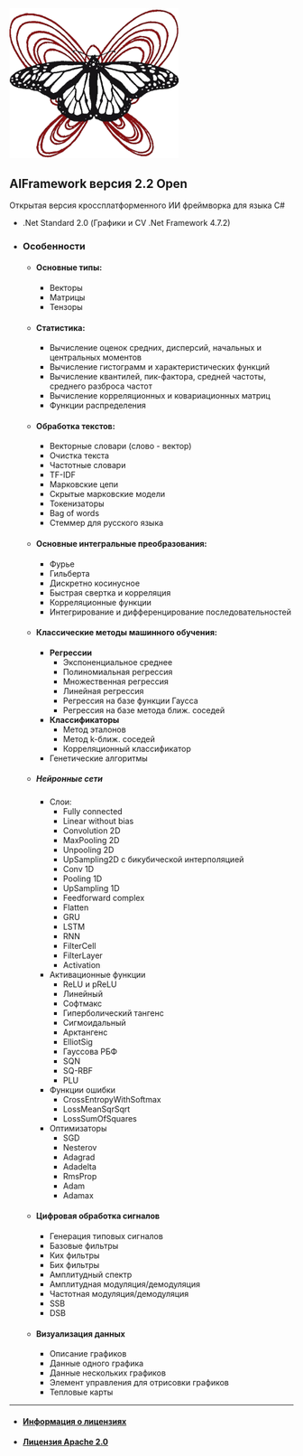 <img src="https://github.com/AIFramework/AIFrameworkOpen/blob/main/Docs/img/logo.png?raw=true" width=300 />

## AIFramework версия 2.2 Open
Открытая версия кроссплатформенного ИИ фреймворка для языка C#


* .Net Standard 2.0 (Графики и CV .Net Framework 4.7.2)


* ### Особенности

  * #### Основные типы: 
    * Векторы
    * Матрицы
    * Тензоры
   
  * #### Статистика:
    * Вычисление оценок средних, дисперсий, начальных и центральных моментов
    * Вычисление гистограмм и характеристических функций
    * Вычисление квантилей, пик-фактора, средней частоты, среднего разброса частот
    * Вычисление корреляционных и ковариационных матриц
    * Функции распределения
   
   * #### Обработка текстов:
     * Векторные словари (слово - вектор)
     * Очистка текста
     * Частотные словари
     * TF-IDF
     * Марковские цепи
     * Скрытые марковские модели
     * Токенизаторы
     * Bag of words
     * Стеммер для русского языка

  * #### Основные интегральные преобразования:
    * Фурье
    * Гильберта
    * Дискретно косинусное
    * Быстрая свертка и корреляция
    * Корреляционные функции
    * Интегрирование и дифференцирование последовательностей

  * #### Классические методы машинного обучения: 
    * **Регрессии**
        * Экспоненциальное среднее
        * Полиномиальная регрессия
        * Множественная регрессия
        * Линейная регрессия
        * Регрессия на базе функции Гаусса
        * Регрессия на базе метода ближ. соседей
     * **Классификаторы**
        * Метод эталонов
        * Метод k-ближ. соседей
        * Корреляционный классификатор
     * Генетические алгоритмы

  * ##### Нейронные сети
    * Слои: 
      * Fully connected
      * Linear without bias
      * Convolution 2D
      * MaxPooling 2D
      * Unpooling 2D
      * UpSampling2D с бикубической интерполяцией
      * Conv 1D
      * Pooling 1D
      * UpSampling 1D
      * Feedforward complex
      * Flatten
      * GRU
      * LSTM
      * RNN
      * FilterCell
      * FilterLayer
      * Activation
    * Активационные функции
      * ReLU и pReLU
      * Линейный
      * Софтмакс
      * Гиперболический тангенс
      * Сигмоидальный
      * Арктангенс
      * ElliotSig
      * Гауссова РБФ
      * SQN
      * SQ-RBF
      * PLU
    * Функции ошибки
      * CrossEntropyWithSoftmax
      * LossMeanSqrSqrt
      * LossSumOfSquares  
    * Оптимизаторы
      * SGD
      * Nesterov
      * Adagrad
      * Adadelta
      * RmsProp
      * Adam
      * Adamax
 

   * #### Цифровая обработка сигналов
      * Генерация типовых сигналов
      * Базовые фильтры
      * Ких фильтры
      * Бих фильтры
      * Амплитудный спектр
      * Амплитудная модуляция/демодуляция
      * Частотная модуляция/демодуляция
      * SSB
      * DSB

   * #### Визуализация данных
      * Описание графиков
      * Данные одного графика
      * Данные нескольких графиков
      * Элемент управления для отрисовки графиков
      * Тепловые карты

---
* #### [Информация о лицензиях](https://github.com/AIFramework/AIFrameworkOpen/blob/main/Docs/INFO.md)
* #### [Лицензия Apache 2.0](https://github.com/AIFramework/AIFrameworkOpen/blob/main/LICENSE)
